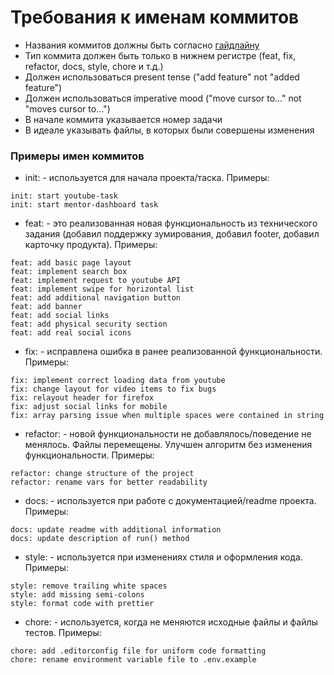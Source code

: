# Требования к именам коммитов

- Названия коммитов должны быть согласно [гайдлайну](https://www.conventionalcommits.org/en/v1.0.0/)
- Тип коммита должен быть только в нижнем регистре (feat, fix, refactor, docs, style, chore и т.д.)
- Должен использоваться present tense ("add feature" not "added feature")
- Должен использоваться imperative mood ("move cursor to..." not "moves cursor to...")
- В начале коммита указывается номер задачи
- В идеале указывать файлы, в которых были совершены изменения

### Примеры имен коммитов
- init: - используется для начала проекта/таска. Примеры:
```
init: start youtube-task
init: start mentor-dashboard task
```
- feat: - это реализованная новая функциональность из технического задания (добавил поддержку зумирования, добавил footer, добавил карточку продукта). Примеры:
```
feat: add basic page layout
feat: implement search box
feat: implement request to youtube API
feat: implement swipe for horizontal list
feat: add additional navigation button
feat: add banner
feat: add social links
feat: add physical security section
feat: add real social icons
```
- fix: - исправлена ошибка в ранее реализованной функциональности. Примеры:
```
fix: implement correct loading data from youtube
fix: change layout for video items to fix bugs
fix: relayout header for firefox
fix: adjust social links for mobile
fix: array parsing issue when multiple spaces were contained in string
```
- refactor: - новой функциональности не добавлялось/поведение не менялось. Файлы перемещены. Улучшен алгоритм без изменения функциональности. Примеры:
```
refactor: change structure of the project
refactor: rename vars for better readability
```
- docs: - используется при работе с документацией/readme проекта. Примеры:
```
docs: update readme with additional information
docs: update description of run() method
```
- style: - используется при изменениях стиля и оформления кода. Примеры:
```
style: remove trailing white spaces
style: add missing semi-colons
style: format code with prettier
```
- chore: - используется, когда не меняются исходные файлы и файлы тестов. Примеры:
```
chore: add .editorconfig file for uniform code formatting  
chore: rename environment variable file to .env.example
```
